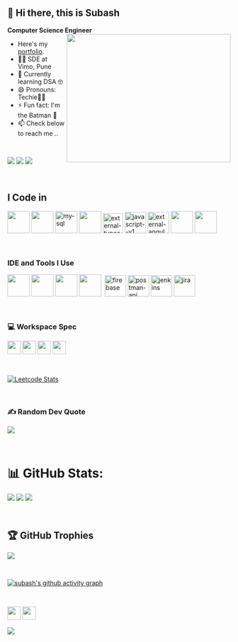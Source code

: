 
## 👋 Hi there, this is Subash

**Computer Science Engineer**
<img align="right" width="370" height="290" src="https://i.pinimg.com/originals/47/f0/34/47f0342cec72b800463bf003eac1257e.gif">
- Here's my [portfolio](https://subashsriniwas.github.io/portfolio/).
- 👨‍💻 SDE at Vimo, Pune
- 🌱 Currently learning DSA 🤓
- 😄 Pronouns: Techie👨‍💻
- ⚡ Fun fact: I'm the Batman 🦇
- 📫 Check below to reach me ..

<br />

[<img src="https://img.shields.io/badge/Instagram-E4405F?style=for-the-badge&logo=instagram&logoColor=white" />](https://www.instagram.com/thiz_iz_subazz/) [<img src="https://img.shields.io/badge/LinkedIn-0077B5?style=for-the-badge&logo=linkedin&logoColor=white" />](https://www.linkedin.com/in/subash-sriniwas/) [<img src="https://img.shields.io/badge/Gmail-D14836?style=for-the-badge&logo=gmail&logoColor=white" />](mailto:smsubash234@gmail.com/)

<br />
  
## I Code in 
<img height="50" width="50" src="https://github.com/subashsriniwas/subashsriniwas/assets/132041545/3311b62c-cb62-455b-999f-7ee6556a1705" /> <img height="50" width="50" src="https://github.com/subashsriniwas/subashsriniwas/assets/132041545/a3802509-5bdd-45dc-b83f-bd2ce4b422a9" /> <img width="50" height="50" src="https://img.icons8.com/color/48/my-sql.png" alt="my-sql"/> <img height="50" width="50" src="https://img.icons8.com/color/48/000000/python.png" /> <img width="45" height="45" src="https://img.icons8.com/external-tal-revivo-shadow-tal-revivo/48/external-typescript-an-open-source-programming-language-developed-and-maintained-by-microsoft-logo-shadow-tal-revivo.png" alt="external-typescript-an-open-source-programming-language-developed-and-maintained-by-microsoft-logo-shadow-tal-revivo"/> <img width="48" height="48" src="https://img.icons8.com/color/48/javascript--v1.png" alt="javascript--v1"/> <img width="48" height="48" src="https://img.icons8.com/external-tal-revivo-shadow-tal-revivo/48/external-angular-a-typescript-based-open-source-web-application-framework-logo-shadow-tal-revivo.png" alt="external-angular-a-typescript-based-open-source-web-application-framework-logo-shadow-tal-revivo"/>  <img height="50" width="50" src="https://img.icons8.com/color/48/000000/html-5.png" /> <img height="50" width="50" src="https://img.icons8.com/color/48/000000/css3.png" /> 

<br />

### IDE and Tools I Use
<img height="50" width="50" src="https://github.com/subashsriniwas/subashsriniwas/assets/132041545/eb41f1ee-c246-42e1-8b08-4a6393d04d3a"/> <img height="50" width="50" src="https://github.com/subashsriniwas/subashsriniwas/assets/132041545/a4631ae2-eb55-4eb8-bbb7-a02118f03e73"/> <img height="50" width="50" src="https://img.icons8.com/color/50/000000/git.png"/> <img height="50" src="https://img.icons8.com/officel/480/null/java-eclipse.png"/> <img height="50"/> <img width="48" height="48" src="https://img.icons8.com/color/48/firebase.png" alt="firebase"/> <img width="48" height="48" src="https://img.icons8.com/pulsar-color/48/postman-api.png" alt="postman-api"/> <img width="48" height="48" src="https://img.icons8.com/color/48/jenkins.png" alt="jenkins"/> <img width="48" height="48" src="https://img.icons8.com/color/48/jira.png" alt="jira"/> 

<br />

### 💻 Workspace Spec
<img height="30" src="https://img.shields.io/badge/Intel-Core_i5_10th-0071C5?style=for-the-badge&logo=intel&logoColor=white"/> <img height="30" src="https://img.shields.io/badge/NVIDIA-GTX1650-76B900?style=for-the-badge&logo=nvidia&logoColor=white"/> <img height="30" src="https://img.shields.io/badge/Windows_95-008080?style=for-the-badge&logo=windows-95&logoColor=white"/> <img height="30" src="https://img.shields.io/badge/Android-3DDC84?style=for-the-badge&logo=android&logoColor=white"/> 

<br />

 [![Leetcode Stats](https://leetcard.jacoblin.cool/Subash_Sriniwas?ext=contest&theme=dark)](https://leetcode.com/Subash_Sriniwas)  <!-- ![Subash's GitHub stats](https://github-readme-stats.vercel.app/api?username=subashsriniwas&theme=dark&show_icons=true&&hide=issues,contribs)  -->


<br />

### ✍️ Random Dev Quote
![](https://quotes-github-readme.vercel.app/api?type=horizontal&theme=radical)
 
 <br/>


# 📊 GitHub Stats:
![](https://github-readme-stats.vercel.app/api?username=subashsriniwas&theme=dark&hide_border=false&include_all_commits=true&count_private=true) ![](https://github-readme-streak-stats.herokuapp.com/?user=subashsriniwas&theme=dark&hide_border=false) 
![](https://github-readme-stats.vercel.app/api/top-langs/?username=subashsriniwas&theme=dark&hide_border=false&include_all_commits=true&count_private=true&layout=compact)


<br/>

## 🏆 GitHub Trophies
![](https://github-profile-trophy.vercel.app/?username=subashsriniwas&theme=radical&no-frame=false&no-bg=true&margin-w=4)

<br />

[![subash's github activity graph](https://github-readme-activity-graph.vercel.app/graph?username=subashsriniwas&bg_color=000000&color=ffffff&line=00c785&point=ffffff&area=true&hide_border=true)](https://github.com/ashutosh00710/github-readme-activity-graph)
 <br />

<br />

<img height="30" src="https://img.shields.io/badge/Made%20with-Markdown-1f425f.svg"/> [<img height="30" src="https://img.shields.io/badge/Ask%20me-anything-1abc9c.svg" />](mailto:smsubash234@gmail.com)


[![](https://visitcount.itsvg.in/api?id=subashsriniwas&icon=0&color=0)](https://visitcount.itsvg.in)


